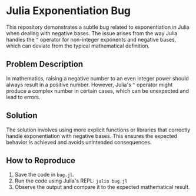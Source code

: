 # Julia Exponentiation Bug
This repository demonstrates a subtle bug related to exponentiation in Julia when dealing with negative bases. The issue arises from the way Julia handles the `^` operator for non-integer exponents and negative bases, which can deviate from the typical mathematical definition.

## Problem Description
In mathematics, raising a negative number to an even integer power should always result in a positive number. However, Julia's `^` operator might produce a complex number in certain cases, which can be unexpected and lead to errors.

## Solution
The solution involves using more explicit functions or libraries that correctly handle exponentiation with negative bases. This ensures the expected behavior is achieved and avoids unintended consequences.

## How to Reproduce
1. Save the code in `bug.jl`.
2. Run the code using Julia's REPL: `julia bug.jl`
3. Observe the output and compare it to the expected mathematical result.
